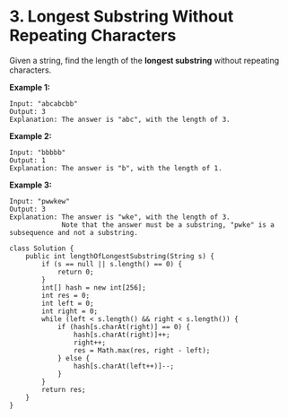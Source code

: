 # 3. Longest Substring Without Repeating Characters

Given a string, find the length of the **longest substring** without repeating characters.

**Example 1:**

```text
Input: "abcabcbb"
Output: 3 
Explanation: The answer is "abc", with the length of 3. 
```

**Example 2:**

```text
Input: "bbbbb"
Output: 1
Explanation: The answer is "b", with the length of 1.
```

**Example 3:**

```text
Input: "pwwkew"
Output: 3
Explanation: The answer is "wke", with the length of 3. 
             Note that the answer must be a substring, "pwke" is a subsequence and not a substring.
```

```text
class Solution {
    public int lengthOfLongestSubstring(String s) {
        if (s == null || s.length() == 0) {
            return 0;
        }
        int[] hash = new int[256];
        int res = 0;
        int left = 0;
        int right = 0;
        while (left < s.length() && right < s.length()) {
            if (hash[s.charAt(right)] == 0) {
                hash[s.charAt(right)]++;
                right++;
                res = Math.max(res, right - left);
            } else {
                hash[s.charAt(left++)]--;
            }
        }
        return res;
    }
}
```

